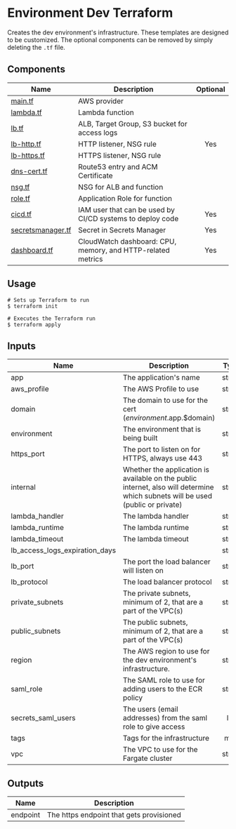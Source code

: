 # Environment Dev Terraform

Creates the dev environment's infrastructure. These templates are designed to be customized.
The optional components can be removed by simply deleting the `.tf` file.


## Components

| Name | Description | Optional |
|------|-------------|:----:|
| [main.tf](main.tf) | AWS provider |  |
| [lambda.tf](lambda.tf) | Lambda function |  |
| [lb.tf](dev/tf) | ALB, Target Group, S3 bucket for access logs  |  |
| [lb-http.tf](lb-http.tf) | HTTP listener, NSG rule | Yes |
| [lb-https.tf](lb-https.tf) | HTTPS listener, NSG rule | |
| [dns-cert.tf](dns-cert.tf) | Route53 entry and ACM Certificate |  |
| [nsg.tf](nsg.tf) | NSG for ALB and function |  |
| [role.tf](role.tf) | Application Role for function |  |
| [cicd.tf](cicd.tf) | IAM user that can be used by CI/CD systems to deploy code | Yes |
| [secretsmanager.tf](secretsmanager.tf) | Secret in Secrets Manager | Yes |
| [dashboard.tf](dashboard.tf) | CloudWatch dashboard: CPU, memory, and HTTP-related metrics | Yes |


## Usage


```
# Sets up Terraform to run
$ terraform init

# Executes the Terraform run
$ terraform apply
```

## Inputs

| Name | Description | Type | Default | Required |
|------|-------------|:----:|:-----:|:-----:|
| app | The application's name | string | - | yes |
| aws_profile | The AWS Profile to use | string | - | yes |
| domain | The domain to use for the cert ($environment.$app.$domain) | string | - | yes |
| environment | The environment that is being built | string | - | yes |
| https_port | The port to listen on for HTTPS, always use 443 | string | `443` | no |
| internal | Whether the application is available on the public internet, also will determine which subnets will be used (public or private) | string | `true` | no |
| lambda_handler | The lambda handler | string | `index.handler` | no |
| lambda_runtime | The lambda runtime | string | `nodejs10.x` | no |
| lambda_timeout | The lambda timeout | string | `60` | no |
| lb_access_logs_expiration_days |  | string | `3` | no |
| lb_port | The port the load balancer will listen on | string | `80` | no |
| lb_protocol | The load balancer protocol | string | `HTTP` | no |
| private_subnets | The private subnets, minimum of 2, that are a part of the VPC(s) | string | - | yes |
| public_subnets | The public subnets, minimum of 2, that are a part of the VPC(s) | string | - | yes |
| region | The AWS region to use for the dev environment's infrastructure. | string | `us-east-1` | no |
| saml_role | The SAML role to use for adding users to the ECR policy | string | - | yes |
| secrets_saml_users | The users (email addresses) from the saml role to give access | list | - | yes |
| tags | Tags for the infrastructure | map | - | yes |
| vpc | The VPC to use for the Fargate cluster | string | - | yes |

## Outputs

| Name | Description |
|------|-------------|
| endpoint | The https endpoint that gets provisioned |
